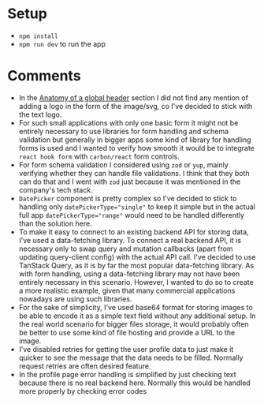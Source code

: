 # Setup

- `npm install`
- `npm run dev` to run the app

# Comments

- In the [Anatomy of a global header](https://carbondesignsystem.com/patterns/global-header/#anatomy-of-a-global-header) section I did not find any mention of adding a logo in the form of the image/svg, co I've decided to stick with the text logo.
- For such small applications with only one basic form it might not be entirely necessary to use libraries for form handling and schema validation but generally in bigger apps some kind of library for handling forms is used and I wanted to verify how smooth it would be to integrate `react hook form` with `carbon/react` form controls.
- For form schema validation I considered using `zod` or `yup`, mainly verifying whether they can handle file validations. I think that they both can do that and I went with `zod` just because it was mentioned in the company's tech stack.
- `DatePicker` component is pretty complex so I've decided to stick to handling only `datePickerType="single"` to keep it simple but in the actual full app `datePickerType="range"` would need to be handled differently than the solution here.
- To make it easy to connect to an existing backend API for storing data, I've used a data-fetching library. To connect a real backend API, it is necessary only to swap query and mutation callbacks (apart from updating query-client config) with the actual API call. I've decided to use TanStack Query, as it is by far the most popular data-fetching library. As with form handling, using a data-fetching library may not have been entirely necessary in this scenario. However, I wanted to do so to create a more realistic example, given that many commercial applications nowadays are using such libraries.
- For the sake of simplicity, I've used base64 format for storing images to be able to encode it as a simple text field without any additional setup. In the real world scenario for bigger files storage, it would probably often be better to use some kind of file hosting and provide a URL to the image.
- I've disabled retries for getting the user profile data to just make it quicker to see the message that the data needs to be filled. Normally request retries are often desired feature.
- In the profile page error handling is simplified by just checking text because there is no real backend here. Normally this would be handled more properly by checking error codes

